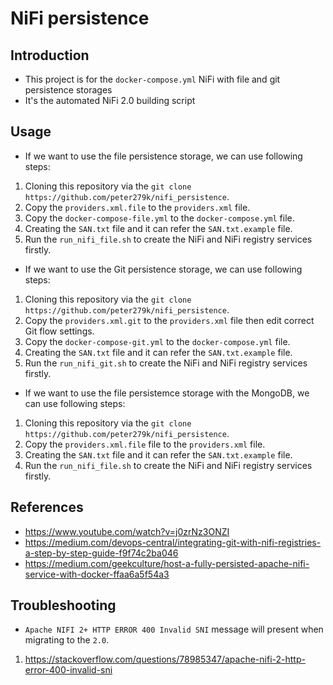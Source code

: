 # NiFi persistence

## Introduction

- This project is for the `docker-compose.yml` NiFi with file and git persistence storages
- It's the automated NiFi 2.0 building script

## Usage

- If we want to use the file persistence storage, we can use following steps:

1. Cloning this repository via the `git clone https://github.com/peter279k/nifi_persistence`.
2. Copy the `providers.xml.file` to the `providers.xml` file.
3. Copy the `docker-compose-file.yml` to the `docker-compose.yml` file.
4. Creating the `SAN.txt` file and it can refer the `SAN.txt.example` file.
5. Run the `run_nifi_file.sh` to create the NiFi and NiFi registry services firstly.

- If we want to use the Git persistence storage, we can use following steps:

1. Cloning this repository via the `git clone https://github.com/peter279k/nifi_persistence`.
2. Copy the `providers.xml.git` to the `providers.xml` file then edit correct Git flow settings.
3. Copy the `docker-compose-git.yml` to the `docker-compose.yml` file.
4. Creating the `SAN.txt` file and it can refer the `SAN.txt.example` file.
5. Run the `run_nifi_git.sh` to create the NiFi and NiFi registry services firstly.

- If we want to use the file persistemce storage with the MongoDB, we can use following steps:

1. Cloning this repository via the `git clone https://github.com/peter279k/nifi_persistence`.
2. Copy the `providers.xml.file` file to the `providers.xml` file.
3. Creating the `SAN.txt` file and it can refer the `SAN.txt.example` file.
4. Run the `run_nifi_file.sh` to create the NiFi and NiFi registry services firstly.

## References

- https://www.youtube.com/watch?v=j0zrNz3ONZI
- https://medium.com/devops-central/integrating-git-with-nifi-registries-a-step-by-step-guide-f9f74c2ba046
- https://medium.com/geekculture/host-a-fully-persisted-apache-nifi-service-with-docker-ffaa6a5f54a3

## Troubleshooting

- `Apache NIFI 2+ HTTP ERROR 400 Invalid SNI` message will present when migrating to the `2.0`.

1. https://stackoverflow.com/questions/78985347/apache-nifi-2-http-error-400-invalid-sni
